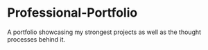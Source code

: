 # Professional-Portfolio
A portfolio showcasing my strongest projects as well as the thought processes behind it.
